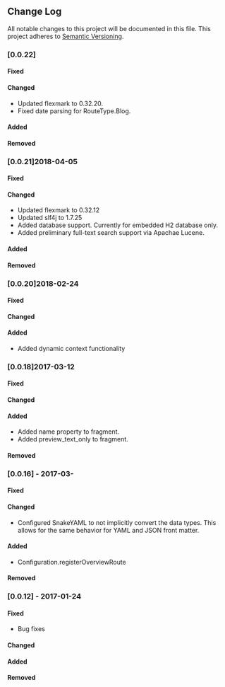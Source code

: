 ## Change Log
All notable changes to this project will be documented in this file.
This project adheres to [Semantic Versioning](http://semver.org/).

### [0.0.22]

#### Fixed

#### Changed
- Updated flexmark to 0.32.20.
- Fixed date parsing for RouteType.Blog.

#### Added

#### Removed

### [0.0.21]2018-04-05

#### Fixed

#### Changed
- Updated flexmark to 0.32.12
- Updated slf4j to 1.7.25
- Added database support. Currently for embedded H2 database only.
- Added preliminary full-text search support via Apachae Lucene.

#### Added

#### Removed

### [0.0.20]2018-02-24

#### Fixed

#### Changed

#### Added
- Added dynamic context functionality

### [0.0.18]2017-03-12

#### Fixed

#### Changed

#### Added
- Added name property to fragment.
- Added preview_text_only to fragment.

#### Removed

### [0.0.16] - 2017-03-

#### Fixed

#### Changed
- Configured SnakeYAML to not implicitly convert the data types. This allows for the same behavior for YAML and JSON front matter.

#### Added
- Configuration.registerOverviewRoute

#### Removed

### [0.0.12] - 2017-01-24

#### Fixed
- Bug fixes

#### Changed

#### Added

#### Removed
